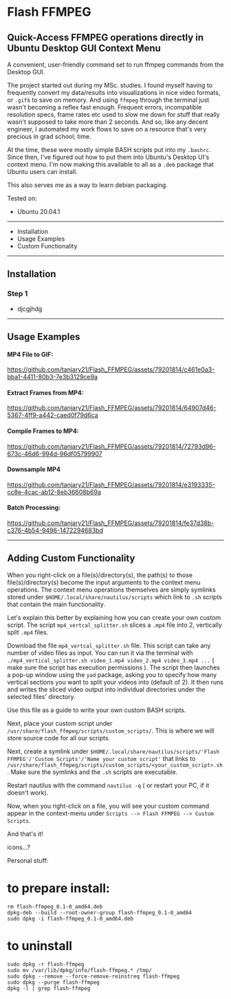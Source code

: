 # Flash FFMPEG
## Quick-Access FFMPEG operations directly in Ubuntu Desktop GUI Context Menu 

A convenient, user-friendly command set to run ffmpeg commands from the Desktop GUI.

The project started out during my MSc. studies. I found myself having to frequently convert my data/results into visualizations in nice video formats, or ```.gif```s to save on memory. And using ```ffmpeg``` through the terminal just wasn't becoming a reflex fast enough. Frequent errors, incompatible resolution specs, frame rates etc used to slow me down for stuff that really wasn't supposed to take more than 2 seconds. And so, like any decent engineer, I automated my work flows to save on a resource that's very precious in grad school; time.

At the time, these were mostly simple BASH scripts put into my ```.bashrc```. Since then, I've figured out how to put them into Ubuntu's Desktop UI's context menu. I'm now making this available to all as a ```.deb``` package that Ubuntu users can install.

This also serves me as a way to learn debian packaging.

Tested on:
* Ubuntu 20.04.1
---

* Installation
* Usage Examples
* Custom Functionality

---
## Installation

### Step 1
* djcgjhdg

---
## Usage Examples

#### MP4 File to GIF:
https://github.com/tanjary21/Flash_FFMPEG/assets/79201814/c461e0a3-bba1-4411-80b3-7e3b3129ce9a

#### Extract Frames from MP4:
https://github.com/tanjary21/Flash_FFMPEG/assets/79201814/64907d46-5367-4ff9-a442-caed0f79d6ca

#### Compile Frames to MP4:
https://github.com/tanjary21/Flash_FFMPEG/assets/79201814/72793d96-673c-46d6-994d-96df05799907

#### Downsample MP4
https://github.com/tanjary21/Flash_FFMPEG/assets/79201814/e3193335-cc8e-4cac-ab12-8eb36608b69a

#### Batch Processing:
https://github.com/tanjary21/Flash_FFMPEG/assets/79201814/fe37d38b-c376-4b54-9496-1472294683bd

---
## Adding Custom Functionality

When you right-click on a file(s)/directory(s), the path(s) to those file(s)/directory(s) become the input arguments to the context menu operations. The context menu operations themselves are simply symlinks stored under ```$HOME/.local/share/nautilus/scripts``` which link to ```.sh``` scripts that contain the main functionality. 

Let's explain this better by explaining how you can create your own custom script. The script ```mp4_vertcal_splitter.sh``` slices a ```.mp4``` file into 2, vertically split ```.mp4``` files. 

Download the file ```mp4_vertcal_splitter.sh``` file. This script can take any number of video files as input. You can run it via the terminal with ```./mp4_vertical_splitter.sh video_1.mp4 video_2.mp4 video_3.mp4 ...``` ( make sure the script has execution permissions ). The script then launches a pop-up window using the ```yad``` package, asking you to specify how many vertical sections you want to split your videos into (default of 2). It then runs and writes the sliced video output into individual directories under the selected files' directory.

Use this file as a guide to write your own custom BASH scripts.

Next, place your custom script under ```/usr/share/flash_ffmpeg/scripts/custom_scripts/```. This is where we will store source code for all our scripts.

Next, create a symlink under ```$HOME/.local/share/nautilus/scripts/'Flash FFMPEG'/'Custom Scripts'/'Name your custom script'``` that links to ```/usr/share/flash_ffmpeg/scripts/custom_scripts/<your_custom_script>.sh```. Make sure the symlinks and the ```.sh``` scripts are executable.

Restart nautilus with the command ```nautilus -q``` ( or restart your PC, if it doesn't work).

Now, when you right-click on a file, you will see your custom command appear in the context-menu under ```Scripts --> Flash FFMPEG --> Custom Scripts```.

And that's it!

icons...?

Personal stuff:

# to prepare install:
```
rm flash-ffmpeg_0.1-0_amd64.deb
dpkg-deb --build --root-owner-group flash-ffmpeg_0.1-0_amd64
sudo dpkg -i flash-ffmpeg_0.1-0_amd64.deb
```

# to uninstall
```
sudo dpkg -r flash-ffmpeg
sudo mv /var/lib/dpkg/info/flash-ffmpeg.* /tmp/
sudo dpkg --remove --force-remove-reinstreq flash-ffmpeg
sudo dpkg --purge flash-ffmpeg
dpkg -l | grep flash-ffmpeg
```